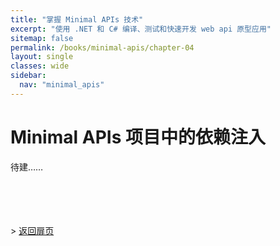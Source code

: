 ```yaml
---
title: "掌握 Minimal APIs 技术"
excerpt: "使用 .NET 和 C# 编译、测试和快速开发 web api 原型应用"
sitemap: false
permalink: /books/minimal-apis/chapter-04
layout: single
classes: wide
sidebar:
  nav: "minimal_apis"
---
```



# Minimal APIs 项目中的依赖注入

待建……

<br/><br/><br/><br/>
&gt;  [返回扉页](/books/minimal-apis)

